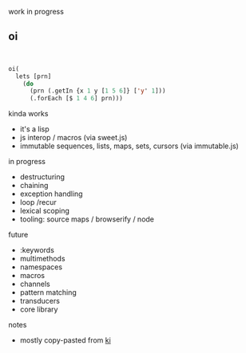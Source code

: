 work in progress


oi
---

```lisp


oi(
  lets [prn] 
    (do
      (prn (.getIn {x 1 y [1 5 6]} ['y' 1]))
      (.forEach [$ 1 4 6] prn)))


```

kinda works

- it's a lisp
- js interop / macros (via sweet.js)
- immutable sequences, lists, maps, sets, cursors (via immutable.js)


in progress 

- destructuring 
- chaining 
- exception handling 
- loop /recur
- lexical scoping 
- tooling: source maps / browserify / node 

future

- :keywords
- multimethods
- namespaces
- macros 
- channels
- pattern matching 
- transducers
- core library


notes
- mostly copy-pasted from [ki](http://ki-lang.org)
